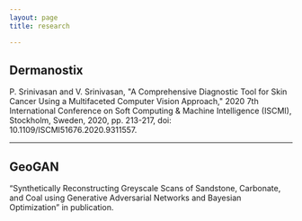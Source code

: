 ```yaml
---
layout: page
title: research

---
```

Dermanostix
---

P. Srinivasan and V. Srinivasan, "A Comprehensive Diagnostic Tool for Skin Cancer Using a Multifaceted Computer Vision Approach," 
2020 7th International Conference on Soft Computing & Machine Intelligence (ISCMI), Stockholm, Sweden, 2020, pp. 213-217, doi: 
10.1109/ISCMI51676.2020.9311557.

---
GeoGAN
---

“Synthetically Reconstructing Greyscale Scans of Sandstone, Carbonate, and Coal using Generative
Adversarial Networks and Bayesian Optimization” in publication.
